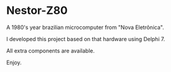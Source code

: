 # Nestor-Z80

A 1980's year brazilian microcomputer from "Nova Eletrônica".

I developed this project based on that hardware using Delphi 7.

All extra components are available.

Enjoy.
